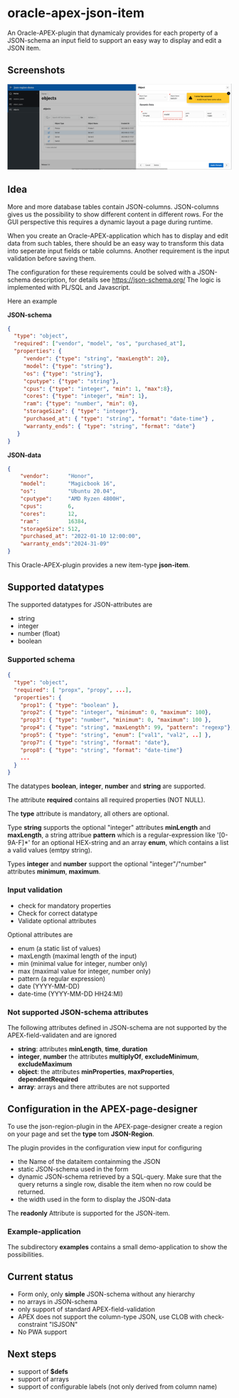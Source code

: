 # oracle-apex-json-item

An Oracle-APEX-plugin that dynamicaly provides for each property of a JSON-schema an input field to support an easy way to display and edit a JSON item. 

## Screenshots
![demo](demo.gif)


## Idea

More and more database tables contain JSON-columns.
JSON-columns gives us the possibility to show different content in different rows. For the GUI perspective this requires a dynamic layout a page during runtime.

When you create an Oracle-APEX-application which has to display and edit data from such tables, there should be an easy way to transform this data into seperate input fields or table columns.
Another requirement is the input validation before saving them.

The configuration for these requirements could be solved with a JSON-schema description, for details see https://json-schema.org/
The logic is implemented with PL/SQL and Javascript.

Here an example

**JSON-schema**
```json
{
  "type": "object",
  "required": ["vendor", "model", "os", "purchased_at"],
  "properties": {
     "vendor": {"type": "string", "maxLength": 20},
     "model": {"type": "string"},
     "os": {"type": "string"},
     "cputype": {"type": "string"},
     "cpus": {"type": "integer", "min": 1, "max":8},
     "cores": {"type": "integer", "min": 1},
     "ram": {"type": "number", "min": 0},
     "storageSize": { "type": "integer"},
     "purchased_at": { "type": "string", "format": "date-time"} ,
     "warranty_ends": { "type": "string", "format": "date"} 
   }
}
```

**JSON-data**
```json
{
    "vendor":      "Honor",
    "model":       "Magicbook 16",
    "os":          "Ubuntu 20.04",
    "cputype":     "AMD Ryzen 4800H",
    "cpus":        6,
    "cores":       12,
    "ram":         16384,
    "storageSize": 512,
    "purchased_at": "2022-01-10 12:00:00",
    "warranty_ends":"2024-31-09" 
}
```

This Oracle-APEX-plugin provides a new item-type **json-item**. 

## Supported datatypes

The supported datatypes for JSON-attributes are
- string
- integer
- number (float)
- boolean

### Supported schema

```JSON
{
  "type": "object",
  "required": [ "propx", "propy", ...],
  "properties": {
    "prop1": { "type": "boolean" },
    "prop2": { "type": "integer", "minimum": 0, "maximum": 100},
    "prop3": { "type": "number", "minimum": 0, "maximum": 100 },
    "prop4": { "type": "string", "maxLength": 99, "pattern": "regexp"},
    "prop5": { "type": "string", "enum": ["val1", "val2", ..] },
    "prop7": { "type": "string", "format": "date"},
    "prop8": { "type": "string", "format": "date-time"}
    ...
  }
}
```
The datatypes **boolean**, **integer**, **number** and **string** are supported.

The attribute **required** contains all required properties (NOT NULL).

The **type** attribute is mandatory, all others are optional.

Type **string** supports the optional "integer" attributes **minLength** and **maxLength**, a string attribue **pattern** which is a regular-expression like '[0-9A-F]*' for an optional HEX-string and an array **enum**, which contains a list a valid values (emtpy string).

Types **integer** and **number** support the optional "integer"/"number" attributes **minimum**, **maximum**.

### Input validation

- check for mandatory properties
- Check for correct datatype 
- Validate optional attributes

Optional attributes are
- enum (a static list of values)
- maxLength (maximal length of the input)
- min (minimal value for integer, number only)
- max (maximal value for integer, number only)
- pattern (a regular expression)
- date (YYYY-MM-DD)
- date-time (YYYY-MM-DD HH24:MI)

### Not supported JSON-schema attributes
The following attributes defined in JSON-schema are not supported by the APEX-field-validaten and are ignored
- **string**: attributes **minLength**, **time**, **duration**
- **integer**, **number** the attributes **multiplyOf**, **excludeMinimum**, **excludeMaximum**
- **object**: the attributes **minProperties**, **maxProperties**, **dependentRequired**
- **array**: arrays and there attributes are not supported

## Configuration in the APEX-page-designer

To use the json-region-plugin in the APEX-page-designer create a region on your page and set the **type** tom **JSON-Region**.

The plugin provides in the configuration view input for configuring
- the Name of the dataitem containming the JSON
- static JSON-schema used in the form 
- dynamic JSON-schema retrieved by a SQL-query. Make sure that the query returns a single row, disable the item when no row could be returned.
- the width used in the form to display the JSON-data

The **readonly** Attribute is supported for the JSON-item.

### Example-application

The subdirectory **examples** contains a small demo-application to show the possibilities.

## Current status
- Form only, only **simple** JSON-schema without any hierarchy
- no arrays in JSON-schema
- only support of standard APEX-field-validation
- APEX does not support the column-type JSON, use CLOB with check-constraint "ISJSON"
- No PWA support

## Next steps

- support of **$defs** 
- support of arrays
- support of configurable labels (not only derived from column name)